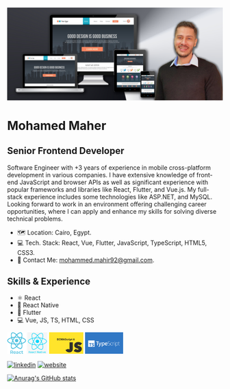 ![Senior Frontend Developer](https://github.com/m-mahir/m-mahir/blob/8e01a6838b1021617768d672f699b1c8c0aed6be/Profile36.jpg)

# Mohamed Maher
## Senior Frontend Developer

Software Engineer with +3 years of experience in mobile cross-platform development in various companies. I have extensive knowledge of front-end JavaScript and browser APIs as well as significant experience with popular frameworks and libraries like React, Flutter, and Vue.js. My full-stack experience includes some technologies like ASP.NET, and MySQL.
Looking forward to work in an environment offering challenging career opportunities, where I can apply and enhance my skills for solving diverse technical problems.

- 🗺️ Location: Cairo, Egypt.
- 💻 Tech. Stack: React, Vue, Flutter, JavaScript, TypeScript, HTML5, CSS3.
- 📧 Contact Me: mohammed.mahir92@gmail.com.

## Skills & Experience
* ⚛ React
* 📱 React Native
* 📱 Flutter
* 💻 Vue, JS, TS, HTML, CSS

<img src="https://github.com/m-mahir/m-mahir/blob/7b0c1eafc9d4af7fb618485930216008ae0323d1/react.png" height="50" /> <img src="https://github.com/m-mahir/m-mahir/blob/7b0c1eafc9d4af7fb618485930216008ae0323d1/react%20native.png" height="50" /> <img src="https://github.com/m-mahir/m-mahir/blob/9adea093745fd10e97c36801948d5e67f679e5ee/ecmas6.png" height="50" /> <img src="https://github.com/m-mahir/m-mahir/blob/6a735fa8926794fb2d5857735e9a2efd9ff3cff1/typescript-logo.png" height="50" />

[<img src='https://cdn.jsdelivr.net/npm/simple-icons@3.0.1/icons/linkedin.svg' alt='linkedin' height='40'>](https://www.linkedin.com/in/m-mahir/)  [<img src='https://cdn.jsdelivr.net/npm/simple-icons@3.0.1/icons/icloud.svg' alt='website' height='40'>](https://www.m-mahir.ml/)  
 


[![Anurag's GitHub stats](https://github-readme-stats.vercel.app/api?username=m-mahir)](https://github.com/anuraghazra/github-readme-stats)
